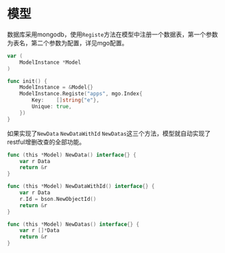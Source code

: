 # 模型

数据库采用mongodb，使用`Registe`方法在模型中注册一个数据表，第一个参数为表名，第二个参数为配置，详见mgo配置。

~~~go
var (
	ModelInstance *Model
)

func init() {
	ModelInstance = &Model{}
	ModelInstance.Registe("apps", mgo.Index{
		Key:    []string{"e"},
		Unique: true,
	})
}
~~~

如果实现了`NewData` `NewDataWithId` `NewDatas`这三个方法，模型就自动实现了restful增删改查的全部功能。

~~~go
func (this *Model) NewData() interface{} {
	var r Data
	return &r
}

func (this *Model) NewDataWithId() interface{} {
	var r Data
	r.Id = bson.NewObjectId()
	return &r
}

func (this *Model) NewDatas() interface{} {
	var r []*Data
	return &r
}
~~~